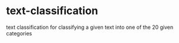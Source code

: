 # text-classification
text classification for classifying a given text into one of the 20 given categories
